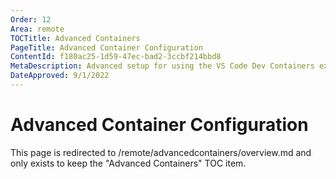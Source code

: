 ```yaml
---
Order: 12
Area: remote
TOCTitle: Advanced Containers
PageTitle: Advanced Container Configuration
ContentId: f180ac25-1d59-47ec-bad2-3ccbf214bbd8
MetaDescription: Advanced setup for using the VS Code Dev Containers extension
DateApproved: 9/1/2022
---
```

# Advanced Container Configuration

This page is redirected to /remote/advancedcontainers/overview.md and only exists to keep the "Advanced Containers" TOC item.
